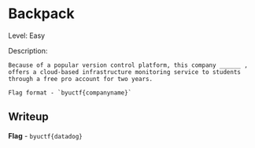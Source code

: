 # Backpack
Level: Easy

Description:
```
Because of a popular version control platform, this company ______ , offers a cloud-based infrastructure monitoring service to students through a free pro account for two years.

Flag format - `byuctf{companyname}`
```

## Writeup
**Flag** - `byuctf{datadog}`